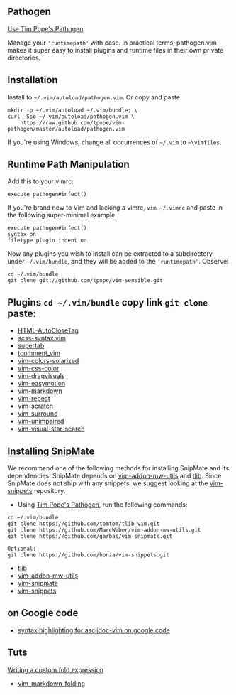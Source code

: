 ## Pathogen
[Use Tim Pope's Pathogen](https://github.com/tpope/vim-pathogen)

Manage your `'runtimepath'` with ease.  In practical terms, pathogen.vim
makes it super easy to install plugins and runtime files in their own
private directories.

## Installation

Install to `~/.vim/autoload/pathogen.vim`.  Or copy and paste:

    mkdir -p ~/.vim/autoload ~/.vim/bundle; \
    curl -Sso ~/.vim/autoload/pathogen.vim \
        https://raw.github.com/tpope/vim-pathogen/master/autoload/pathogen.vim

If you're using Windows, change all occurrences of `~/.vim` to `~\vimfiles`.

## Runtime Path Manipulation

Add this to your vimrc:

    execute pathogen#infect()

If you're brand new to Vim and lacking a vimrc, `vim ~/.vimrc` and paste
in the following super-minimal example:

    execute pathogen#infect()
    syntax on
    filetype plugin indent on

Now any plugins you wish to install can be extracted to a subdirectory
under `~/.vim/bundle`, and they will be added to the `'runtimepath'`.
Observe:

    cd ~/.vim/bundle
    git clone git://github.com/tpope/vim-sensible.git

## Plugins `cd ~/.vim/bundle` copy link `git clone` paste:
* [HTML-AutoCloseTag](https://github.com/vim-scripts/HTML-AutoCloseTag.git)
* [scss-syntax.vim](https://github.com/cakebaker/scss-syntax.vim.git)
* [supertab](https://github.com/ervandew/supertab.git)
* [tcomment_vim](https://github.com/tomtom/tcomment_vim.git)
* [vim-colors-solarized](https://github.com/altercation/vim-colors-solarized.git)
* [vim-css-color](https://github.com/skammer/vim-css-color.git)
* [vim-dragvisuals](https://github.com/atweiden/vim-dragvisuals.git)
* [vim-easymotion](https://github.com/Lokaltog/vim-easymotion.git)
* [vim-markdown](https://github.com/hallison/vim-markdown.git)
* [vim-repeat](https://github.com/tpope/vim-repeat.git)
* [vim-scratch](https://github.com/duff/vim-scratch.git)
* [vim-surround](https://github.com/tpope/vim-surround.git)
* [vim-unimpaired](https://github.com/tpope/vim-unimpaired.git)
* [vim-visual-star-search](https://github.com/nelstrom/vim-visual-star-search.git)

## [Installing SnipMate](https://github.com/garbas/vim-snipmate/blob/master/README.md)

We recommend one of the following methods for installing SnipMate and its
dependencies. SnipMate depends on [vim-addon-mw-utils](https://github.com/MarcWeber/vim-addon-mw-utils) and
[tlib](https://github.com/tomtom/tlib_vim.git). Since SnipMate does not ship with any snippets, we suggest
looking at the [vim-snippets](https://github.com/honza/vim-snippets) repository.

* Using [Tim Pope's Pathogen](https://github.com/tpope/vim-pathogen), run the following commands:

```
cd ~/.vim/bundle
git clone https://github.com/tomtom/tlib_vim.git
git clone https://github.com/MarcWeber/vim-addon-mw-utils.git
git clone https://github.com/garbas/vim-snipmate.git

Optional:
git clone https://github.com/honza/vim-snippets.git
```

* [tlib](https://github.com/tomtom/tlib_vim.git)
* [vim-addon-mw-utils](https://github.com/MarcWeber/vim-addon-mw-utils.git)
* [vim-snipmate](https://github.com/garbas/vim-snipmate.git)
* [vim-snippets](https://github.com/honza/vim-snippets.git)

## on Google code
* [syntax highlighting for asciidoc-vim on google code](https://asciidoc.googlecode.com/hg/vim/syntax/asciidoc.vim)

## Tuts
[Writing a custom fold expression](http://vimcasts.org/episodes/writing-a-custom-fold-expression)

* [vim-markdown-folding](https://github.com/nelstrom/vim-markdown-folding.git)
